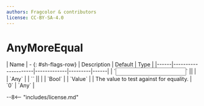 ```yaml
---
authors: Fragcolor & contributors
license: CC-BY-SA-4.0
---
```



# AnyMoreEqual

<div class="sh-parameters" markdown="1">
| Name | - {: #sh-flags-row} | Description | Default | Type |
|------|---------------------|-------------|---------|------|
| `<input>` || | | `Any` |
| `<output>` || | | `Bool` |
| `Value` |  | The value to test against for equality. | `0` | `Any` |

</div>



--8<-- "includes/license.md"
